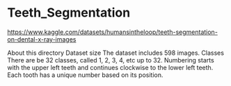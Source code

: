 # Teeth_Segmentation

https://www.kaggle.com/datasets/humansintheloop/teeth-segmentation-on-dental-x-ray-images

About this directory
Dataset size
The dataset includes 598 images.
Classes
There are be 32 classes, called 1, 2, 3, 4, etc up to 32.
Numbering starts with the upper left teeth and continues clockwise to the lower left teeth. Each tooth has a unique number based on its position.
